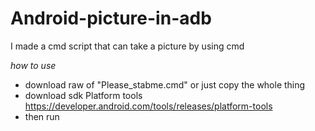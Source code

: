 # Android-picture-in-adb
I made a cmd script that can take a picture by using cmd

*how to use*
 - download raw of "Please_stabme.cmd" or just copy the whole thing
 - download sdk Platform tools https://developer.android.com/tools/releases/platform-tools
 - then run 
